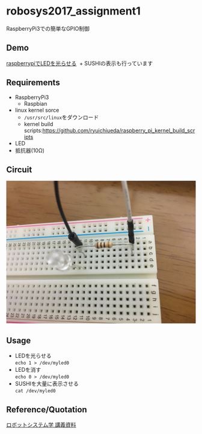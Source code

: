 # robosys2017_assignment1
RaspberryPi3での簡単なGPIO制御
## Demo
[raspberrypiでLEDを光らせる](https://youtu.be/UoTKK444kJM)
  + SUSHIの表示も行っています
## Requirements
+ RaspberryPi3
  + Raspbian
+ linux kernel sorce  
  + `/usr/src/linux`をダウンロード  
  + kernel build scripts:https://github.com/ryuichiueda/raspberry_pi_kernel_build_scripts  
+ LED  
+ 抵抗器(10Ω)  
## Circuit
![](https://github.com/maimurakami/robosys2017_assignment1/blob/master/IMG_01.jpg)
## Usage
+ LEDを光らせる  
`echo 1 > /dev/myled0`
+ LEDを消す  
`echo 0 > /dev/myled0`
+ SUSHIを大量に表示させる  
`cat /dev/myled0`
## Reference/Quotation
[ロボットシステム学 講義資料](https://github.com/ryuichiueda/robosys2017/blob/master/07.md)
